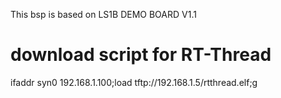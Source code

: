 This bsp is based on LS1B DEMO BOARD V1.1

# download script for RT-Thread
ifaddr syn0 192.168.1.100;load tftp://192.168.1.5/rtthread.elf;g
